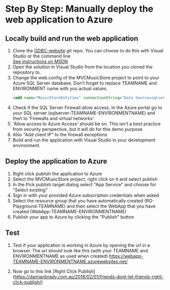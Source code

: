
# Step By Step: Manually deploy the web application to Azure

## Locally build and run the web application
1. Clone the [GDBC-website](https://github.com/karthikeyanVK/GDBC-Website) git repo. You can choose to do this with Visual Studio or the command line<br>
[See instructions on MSDN](https://docs.microsoft.com/en-us/vsts/git/tutorial/clone?view=vsts&tabs=command-line#clone-from-visual-studio-team-services--team-foundation-server)
2. Open the solution in Visual Studio from the location you cloned the repository to.
3. Change the web.config of the MVCMusicStore project to point to your Azure SQL Server database. Don't forget to replace TEAMNAME and ENVIRONMENT name with you actual values.
    ```xml
    <add name="MusicStoreEntities" connectionString="Data Source=sqlserver-TEAMNAME-ENVIRONMENTNAME.database.windows.net;Initial catalog=db-TEAMNAME-ENVIRONMENTNAME;user id=GDBCAdmin;password=vhniNTbo3$9hJvrx{w{rTotqmsFT7_" providerName="System.Data.SqlClient" />
    ```
4. Check if the SQL Server Firewall allow access.
In the Azure portal go to your SQL server (sqlserver-TEAMNAME-ENVIRONMENTNAME) and then to 'Firewalls and virtual networks'.
5. 'Allow access to Azure Access' should be on. This isn't a best practice from security perspective, but it will do for this demo purpose.
6. Also "Add client IP" to the firewall exceptions
7. Build and run the application with Visual Studio in your development environment.

## Deploy the application to Azure
1. Right click publish the application to Azure
2. Select the MVCMusicStore project, right click on it and select publish
3. In the Pick publish target dialog select "App Service" and choose for "Select existing"
4. Sign in with your provided Azure subscription credentials when asked
5. Select the resource group that you have automatically created (RG-Playground-TEAMNAME) and then select the WebApp that you have created (WebApp-TEAMNAME-ENVIRONMENTNAME)
6. Publish your app to Azure by clicking the "Publish" button

## Test
1. Test if your application is working in Azure by opening the url in a browser. The url should look like this (with your TEAMNAME and ENVIRONMENTNAME as used when created)
https://webapp-TEAMNAME-ENVIRONMENTNAME.azurewebsites.net/

2. Now go to this link [Right Click Publish] (https://damianbrady.com.au/2018/02/01/friends-dont-let-friends-right-click-publish/)